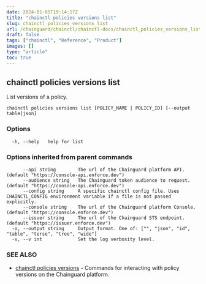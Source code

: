 ```yaml
---
date: 2024-01-05T19:14:17Z
title: "chainctl policies versions list"
slug: chainctl_policies_versions_list
url: /chainguard/chainctl/chainctl-docs/chainctl_policies_versions_list/
draft: false
tags: ["chainctl", "Reference", "Product"]
images: []
type: "article"
toc: true
---
```

## chainctl policies versions list

List versions of a policy.

```
chainctl policies versions list [POLICY_NAME | POLICY_ID] [--output table|json]
```

### Options

```
  -h, --help   help for list
```

### Options inherited from parent commands

```
      --api string        The url of the Chainguard platform API. (default "https://console-api.enforce.dev")
      --audience string   The Chainguard token audience to request. (default "https://console-api.enforce.dev")
      --config string     A specific chainctl config file. Uses CHAINCTL_CONFIG environment variable if a file is not passed explicitly.
      --console string    The url of the Chainguard platform Console. (default "https://console.enforce.dev")
      --issuer string     The url of the Chainguard STS endpoint. (default "https://issuer.enforce.dev")
  -o, --output string     Output format. One of: ["", "json", "id", "table", "terse", "tree", "wide"]
  -v, --v int             Set the log verbosity level.
```

### SEE ALSO

* [chainctl policies versions](/chainguard/chainctl/chainctl-docs/chainctl_policies_versions/)	 - Commands for interacting with policy versions on the Chainguard platform.

